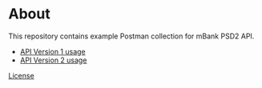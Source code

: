 # About 

This repository contains example Postman collection for mBank PSD2 API.

* [ API Version 1 usage](./v1/README.md)
* [ API Version 2 usage](./v2/README.md)

[License](./LICENSE.md)

